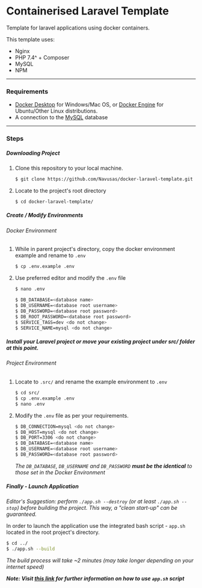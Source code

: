 # Containerised Laravel Template
Template for laravel applications using docker containers.

This template uses:
- Nginx
- PHP 7.4^ + Composer
- MySQL
- NPM

________________
### Requirements

* [Docker Desktop](https://www.docker.com/products/docker-desktop) for Windows/Mac OS, or [Docker Engine](https://docs.docker.com/engine/install/ubuntu/) for Ubuntu/Other Linux distributions.
* A connection to the [MySQL](https://www.mysql.com/) database


________________
### Steps
##### Downloading Project
1. Clone this repository to your local machine.
    ```bash
    $ git clone https://github.com/Navusas/docker-laravel-template.git
    ```
2. Locate to the project's root directory
    ```bash
    $ cd docker-laravel-template/
    ```
   

##### Create / Modify Environments
###### Docker Environment
1. While in parent project's directory, copy the docker environment example and rename to ```.env```
    ```bash
    $ cp .env.example .env 
    ```
2. Use preferred editor and modify the ```.env``` file
    ```bash
    $ nano .env
   
    $ DB_DATABASE=<database name>
    $ DB_USERNAME=<database root username>
    $ DB_PASSWORD=<database root password>
    $ DB_ROOT_PASSWORD=<database root password>
    $ SERVICE_TAGS=dev <do not change>
    $ SERVICE_NAME=mysql <do not change>
    ```

##### Install your Laravel project or move your existing project under src/ folder at this point. 


###### Project Environment
1. Locate to ```.src/``` and rename the example environment to ```.env```
    ```bash 
    $ cd src/
    $ cp .env.example .env
    $ nano .env
    ```
2. Modify the ```.env``` file as per your requirements.
    ```bash
    $ DB_CONNECTION=mysql <do not change>
    $ DB_HOST=mysql <do not change>
    $ DB_PORT=3306 <do not change>
    $ DB_DATABASE=<database name>
    $ DB_USERNAME=<database root username>
    $ DB_PASSWORD=<database root password>
    ```
   *The ```DB_DATABASE```, ```DB_USERNAME``` and ```DB_PASSWORD``` **must be the identical** to those set in the Docker Environment*



##### Finally - Launch Application


_Editor's Suggestion: perform ```./app.sh --destroy``` (or at least ```./app.sh --stop```) before building the project. This way, a "clean start-up" can be guaranteed._


In order to launch the application use the integrated bash script - ```app.sh``` located in the root project's directory.
 ```bash
 $ cd ../
 $ ./app.sh --build
 ```
_The build process will take ~2 minutes (may take longer depending on your internet speed)_

**_Note: Visit [this link](https://github.com/advanced-web/advanced-application-Navusas/wiki/Guide-for-using-app.sh-script) for further information on how to use ```app.sh``` script_**
